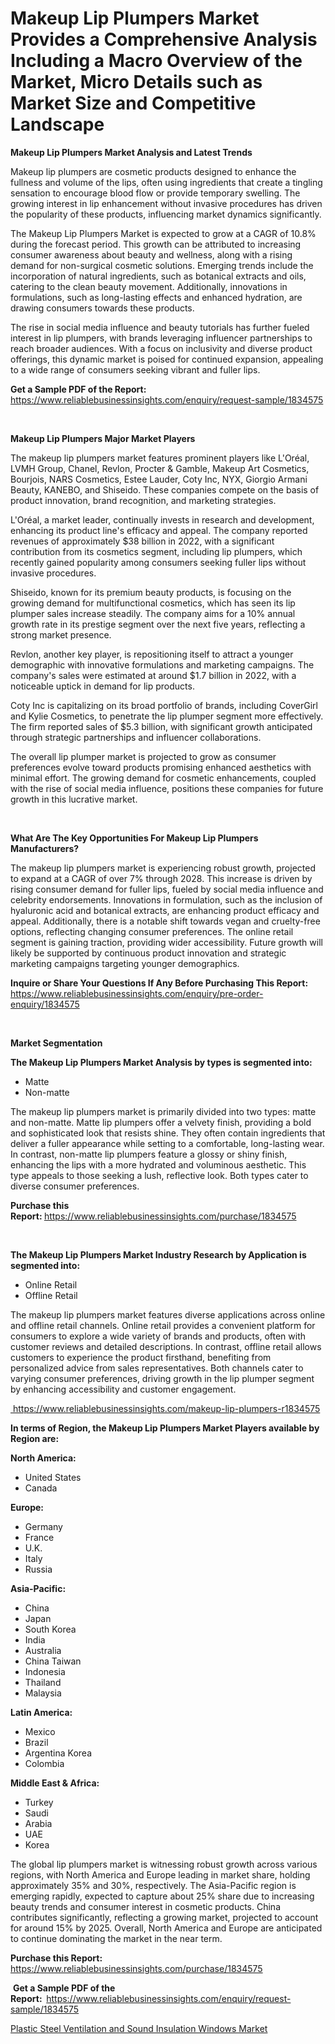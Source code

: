 <p><h1>Makeup Lip Plumpers Market Provides a Comprehensive Analysis Including a Macro Overview of the Market, Micro Details such as Market Size and Competitive Landscape</h1></p><p><strong>Makeup Lip Plumpers Market Analysis and Latest Trends</strong></p>
<p><p>Makeup lip plumpers are cosmetic products designed to enhance the fullness and volume of the lips, often using ingredients that create a tingling sensation to encourage blood flow or provide temporary swelling. The growing interest in lip enhancement without invasive procedures has driven the popularity of these products, influencing market dynamics significantly.</p><p>The Makeup Lip Plumpers Market is expected to grow at a CAGR of 10.8% during the forecast period. This growth can be attributed to increasing consumer awareness about beauty and wellness, along with a rising demand for non-surgical cosmetic solutions. Emerging trends include the incorporation of natural ingredients, such as botanical extracts and oils, catering to the clean beauty movement. Additionally, innovations in formulations, such as long-lasting effects and enhanced hydration, are drawing consumers towards these products. </p><p>The rise in social media influence and beauty tutorials has further fueled interest in lip plumpers, with brands leveraging influencer partnerships to reach broader audiences. With a focus on inclusivity and diverse product offerings, this dynamic market is poised for continued expansion, appealing to a wide range of consumers seeking vibrant and fuller lips.</p></p>
<p><strong>Get a Sample PDF of the Report:&nbsp;</strong> <a href="https://www.reliablebusinessinsights.com/enquiry/request-sample/1834575?utm_campaign=2275&utm_medium=2&utm_source=Github&utm_content=ia&utm_term=09022025&utm_id=makeup-lip-plumpers">https://www.reliablebusinessinsights.com/enquiry/request-sample/1834575</a></p>
<p>&nbsp;</p>
<p><strong>Makeup Lip Plumpers Major Market Players</strong></p>
<p><p>The makeup lip plumpers market features prominent players like L'Oréal, LVMH Group, Chanel, Revlon, Procter & Gamble, Makeup Art Cosmetics, Bourjois, NARS Cosmetics, Estee Lauder, Coty Inc, NYX, Giorgio Armani Beauty, KANEBO, and Shiseido. These companies compete on the basis of product innovation, brand recognition, and marketing strategies.</p><p>L'Oréal, a market leader, continually invests in research and development, enhancing its product line's efficacy and appeal. The company reported revenues of approximately $38 billion in 2022, with a significant contribution from its cosmetics segment, including lip plumpers, which recently gained popularity among consumers seeking fuller lips without invasive procedures.</p><p>Shiseido, known for its premium beauty products, is focusing on the growing demand for multifunctional cosmetics, which has seen its lip plumper sales increase steadily. The company aims for a 10% annual growth rate in its prestige segment over the next five years, reflecting a strong market presence.</p><p>Revlon, another key player, is repositioning itself to attract a younger demographic with innovative formulations and marketing campaigns. The company's sales were estimated at around $1.7 billion in 2022, with a noticeable uptick in demand for lip products.</p><p>Coty Inc is capitalizing on its broad portfolio of brands, including CoverGirl and Kylie Cosmetics, to penetrate the lip plumper segment more effectively. The firm reported sales of $5.3 billion, with significant growth anticipated through strategic partnerships and influencer collaborations.</p><p>The overall lip plumper market is projected to grow as consumer preferences evolve toward products promising enhanced aesthetics with minimal effort. The growing demand for cosmetic enhancements, coupled with the rise of social media influence, positions these companies for future growth in this lucrative market.</p></p>
<p>&nbsp;</p>
<p><strong>What Are The Key Opportunities For Makeup Lip Plumpers Manufacturers?</strong></p>
<p><p>The makeup lip plumpers market is experiencing robust growth, projected to expand at a CAGR of over 7% through 2028. This increase is driven by rising consumer demand for fuller lips, fueled by social media influence and celebrity endorsements. Innovations in formulation, such as the inclusion of hyaluronic acid and botanical extracts, are enhancing product efficacy and appeal. Additionally, there is a notable shift towards vegan and cruelty-free options, reflecting changing consumer preferences. The online retail segment is gaining traction, providing wider accessibility. Future growth will likely be supported by continuous product innovation and strategic marketing campaigns targeting younger demographics.</p></p>
<p><strong>Inquire or Share Your Questions If Any Before Purchasing This Report:</strong> <a href="https://www.reliablebusinessinsights.com/enquiry/pre-order-enquiry/1834575?utm_campaign=2275&utm_medium=2&utm_source=Github&utm_content=ia&utm_term=09022025&utm_id=makeup-lip-plumpers">https://www.reliablebusinessinsights.com/enquiry/pre-order-enquiry/1834575</a></p>
<p>&nbsp;</p>
<p><strong>Market Segmentation</strong></p>
<p><strong>The Makeup Lip Plumpers Market Analysis by types is segmented into:</strong></p>
<p><ul><li>Matte</li><li>Non-matte</li></ul></p>
<p><p>The makeup lip plumpers market is primarily divided into two types: matte and non-matte. Matte lip plumpers offer a velvety finish, providing a bold and sophisticated look that resists shine. They often contain ingredients that deliver a fuller appearance while setting to a comfortable, long-lasting wear. In contrast, non-matte lip plumpers feature a glossy or shiny finish, enhancing the lips with a more hydrated and voluminous aesthetic. This type appeals to those seeking a lush, reflective look. Both types cater to diverse consumer preferences.</p></p>
<p><strong>Purchase this Report:&nbsp;</strong><a href="https://www.reliablebusinessinsights.com/purchase/1834575?utm_campaign=2275&utm_medium=2&utm_source=Github&utm_content=ia&utm_term=09022025&utm_id=makeup-lip-plumpers">https://www.reliablebusinessinsights.com/purchase/1834575</a></p>
<p>&nbsp;</p>
<p><strong>The Makeup Lip Plumpers Market Industry Research by Application is segmented into:</strong></p>
<p><ul><li>Online Retail</li><li>Offline Retail</li></ul></p>
<p><p>The makeup lip plumpers market features diverse applications across online and offline retail channels. Online retail provides a convenient platform for consumers to explore a wide variety of brands and products, often with customer reviews and detailed descriptions. In contrast, offline retail allows customers to experience the product firsthand, benefiting from personalized advice from sales representatives. Both channels cater to varying consumer preferences, driving growth in the lip plumper segment by enhancing accessibility and customer engagement.</p></p>
<p><a href="https://www.reliablebusinessinsights.com/makeup-lip-plumpers-r1834575?utm_campaign=2275&utm_medium=2&utm_source=Github&utm_content=ia&utm_term=09022025&utm_id=makeup-lip-plumpers">&nbsp;https://www.reliablebusinessinsights.com/makeup-lip-plumpers-r1834575</a></p>
<p><strong>In terms of Region, the Makeup Lip Plumpers Market Players available by Region are:</strong></p>
<p>
    <p> <strong> North America: </strong>
        <ul>
            <li>United States</li>
            <li>Canada</li>
        </ul>
        </p> 
    <p> <strong> Europe: </strong>
        <ul>
            <li>Germany</li>
            <li>France</li>
            <li>U.K.</li>
            <li>Italy</li>
            <li>Russia</li>
        </ul>
        </p> 
    <p> <strong> Asia-Pacific: </strong>
        <ul>
            <li>China</li>
            <li>Japan</li>
            <li>South Korea</li>
            <li>India</li>
            <li>Australia</li>
            <li>China Taiwan</li>
            <li>Indonesia</li>
            <li>Thailand</li>
            <li>Malaysia</li>
        </ul>
        </p> 
    <p> <strong> Latin America: </strong>
        <ul>
            <li>Mexico</li>
            <li>Brazil</li>
            <li>Argentina Korea</li>
            <li>Colombia</li>
        </ul>
        </p> 
    <p> <strong> Middle East & Africa: </strong>
        <ul>
            <li>Turkey</li>
            <li>Saudi</li>
            <li>Arabia</li>
            <li>UAE</li>
            <li>Korea</li>
        </ul>
    </p>
    </p>
<p><p>The global lip plumpers market is witnessing robust growth across various regions, with North America and Europe leading in market share, holding approximately 35% and 30%, respectively. The Asia-Pacific region is emerging rapidly, expected to capture about 25% share due to increasing beauty trends and consumer interest in cosmetic products. China contributes significantly, reflecting a growing market, projected to account for around 15% by 2025. Overall, North America and Europe are anticipated to continue dominating the market in the near term.</p></p>
<p><strong>Purchase this Report: </strong><a href="https://www.reliablebusinessinsights.com/purchase/1834575?utm_campaign=2275&utm_medium=2&utm_source=Github&utm_content=ia&utm_term=09022025&utm_id=makeup-lip-plumpers">https://www.reliablebusinessinsights.com/purchase/1834575</a></p>
<p>&nbsp;<strong>Get a Sample PDF of the Report:&nbsp;&nbsp;</strong><a href="https://www.reliablebusinessinsights.com/enquiry/request-sample/1834575?utm_campaign=2275&utm_medium=2&utm_source=Github&utm_content=ia&utm_term=09022025&utm_id=makeup-lip-plumpers">https://www.reliablebusinessinsights.com/enquiry/request-sample/1834575</a></p>
<p><strong></strong></p>
<p><p><a href="https://github.com/maclarensidney/Market-Research-Report-List-1/blob/main/plastic-steel-ventilation-and-sound-insulation-windows-market.md?utm_campaign=2275&utm_medium=2&utm_source=Github&utm_content=ia&utm_term=09022025&utm_id=makeup-lip-plumpers">Plastic Steel Ventilation and Sound Insulation Windows Market</a></p></p>